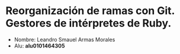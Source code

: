 # Reorganización de ramas con Git. Gestores de intérpretes de Ruby. 

- Nombre: Leandro Smauel Armas Morales 
- Alu: **alu0101464305**
